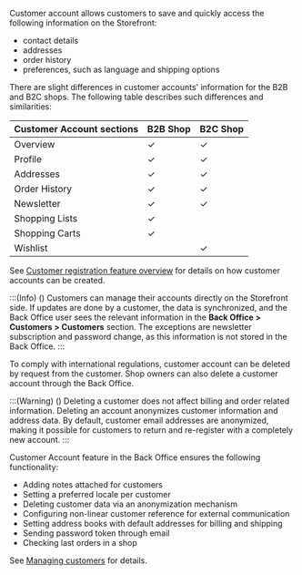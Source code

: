 Customer account allows customers to save and quickly access the following information on the Storefront:

* contact details
* addresses
* order history
* preferences, such as language and shipping options

There are slight differences in customer accounts' information for the B2B and B2C shops. The following table describes such differences and similarities:

| Customer Account sections | B2B Shop | B2C Shop |
| --- | --- | --- |
| Overview | ✓ | ✓|
| Profile | ✓ | ✓ |
| Addresses | ✓ | ✓ |
| Order History | ✓ | ✓ |
| Newsletter | ✓ | ✓ |
| Shopping Lists | ✓ |  |
| Shopping Carts | ✓ |  |
| Wishlist |  | ✓ |

See [Customer registration feature overview](https://documentation.spryker.com/docs/customer-registration-feature-overview) for details on how customer accounts can be created.

:::(Info) ()
Customers can manage their accounts directly on the Storefront side. If updates are done by a customer, the data is synchronized, and the Back Office user sees the relevant information in the **Back Office > Customers > Customers** section. The exceptions are newsletter subscription and password change, as this information is not stored in the Back Office.
:::

To comply with international regulations, customer account can be deleted by request from the customer. Shop owners can also delete a customer account through the Back Office.

:::(Warning) ()
Deleting a customer does not affect billing and order related information. Deleting an account anonymizes customer information and address data. By default, customer email addresses are anonymized, making it possible for customers to return and re-register with a completely new account.
:::

Customer Account feature in the Back Office ensures the following functionality:

* Adding notes attached for customers
* Setting a preferred locale per customer
* Deleting customer data via an anonymization mechanism
* Configuring non-linear customer reference for external communication
* Setting address books with default addresses for billing and shipping
* Sending password token through email
* Checking last orders in a shop

See [Managing customers](https://documentation.spryker.com/docs/managing-customers) for details.

